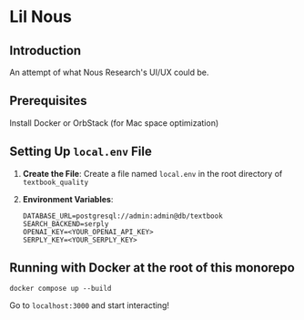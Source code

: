 # Lil Nous

## Introduction

An attempt of what Nous Research's UI/UX could be.

## Prerequisites

Install Docker or OrbStack (for Mac space optimization)

## Setting Up `local.env` File

1. **Create the File**: Create a file named `local.env` in the root directory of `textbook_quality`

2. **Environment Variables**:
   ```
   DATABASE_URL=postgresql://admin:admin@db/textbook
   SEARCH_BACKEND=serply
   OPENAI_KEY=<YOUR_OPENAI_API_KEY>
   SERPLY_KEY=<YOUR_SERPLY_KEY>
   ```

## Running with Docker at the root of this monorepo

```
docker compose up --build
```

Go to `localhost:3000` and start interacting!
